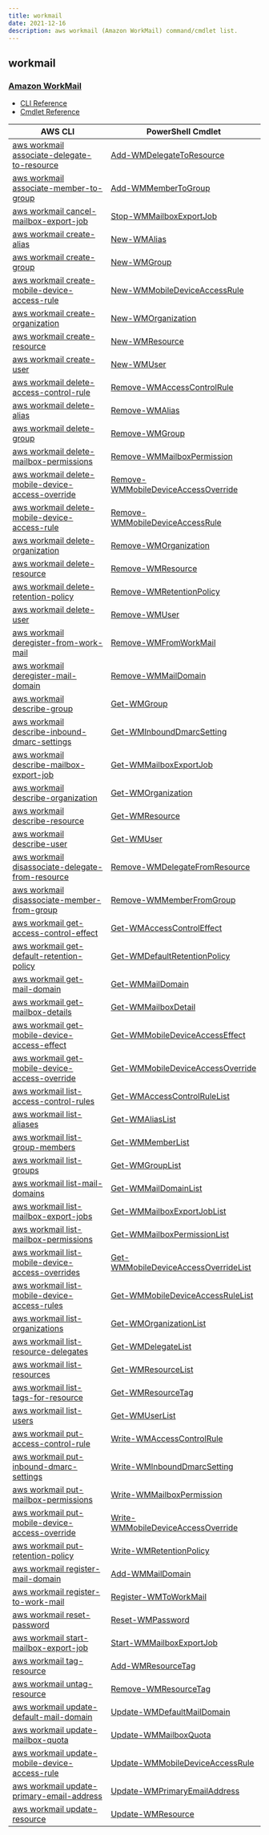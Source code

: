 ```yaml
---
title: workmail
date: 2021-12-16
description: aws workmail (Amazon WorkMail) command/cmdlet list.
---
```


## workmail

### [Amazon WorkMail](https://aws.amazon.com/workmail/)

* [CLI Reference](https://docs.aws.amazon.com/cli/latest/reference/workmail/index.html)
* [Cmdlet Reference](https://docs.aws.amazon.com/powershell/latest/reference/items/WorkMail_cmdlets.html)

|AWS CLI|PowerShell Cmdlet|
|----|----|
|[aws workmail associate-delegate-to-resource](https://docs.aws.amazon.com/cli/latest/reference/workmail/associate-delegate-to-resource.html)|[Add-WMDelegateToResource](https://docs.aws.amazon.com/powershell/latest/reference/items/Add-WMDelegateToResource.html)|
|[aws workmail associate-member-to-group](https://docs.aws.amazon.com/cli/latest/reference/workmail/associate-member-to-group.html)|[Add-WMMemberToGroup](https://docs.aws.amazon.com/powershell/latest/reference/items/Add-WMMemberToGroup.html)|
|[aws workmail cancel-mailbox-export-job](https://docs.aws.amazon.com/cli/latest/reference/workmail/cancel-mailbox-export-job.html)|[Stop-WMMailboxExportJob](https://docs.aws.amazon.com/powershell/latest/reference/items/Stop-WMMailboxExportJob.html)|
|[aws workmail create-alias](https://docs.aws.amazon.com/cli/latest/reference/workmail/create-alias.html)|[New-WMAlias](https://docs.aws.amazon.com/powershell/latest/reference/items/New-WMAlias.html)|
|[aws workmail create-group](https://docs.aws.amazon.com/cli/latest/reference/workmail/create-group.html)|[New-WMGroup](https://docs.aws.amazon.com/powershell/latest/reference/items/New-WMGroup.html)|
|[aws workmail create-mobile-device-access-rule](https://docs.aws.amazon.com/cli/latest/reference/workmail/create-mobile-device-access-rule.html)|[New-WMMobileDeviceAccessRule](https://docs.aws.amazon.com/powershell/latest/reference/items/New-WMMobileDeviceAccessRule.html)|
|[aws workmail create-organization](https://docs.aws.amazon.com/cli/latest/reference/workmail/create-organization.html)|[New-WMOrganization](https://docs.aws.amazon.com/powershell/latest/reference/items/New-WMOrganization.html)|
|[aws workmail create-resource](https://docs.aws.amazon.com/cli/latest/reference/workmail/create-resource.html)|[New-WMResource](https://docs.aws.amazon.com/powershell/latest/reference/items/New-WMResource.html)|
|[aws workmail create-user](https://docs.aws.amazon.com/cli/latest/reference/workmail/create-user.html)|[New-WMUser](https://docs.aws.amazon.com/powershell/latest/reference/items/New-WMUser.html)|
|[aws workmail delete-access-control-rule](https://docs.aws.amazon.com/cli/latest/reference/workmail/delete-access-control-rule.html)|[Remove-WMAccessControlRule](https://docs.aws.amazon.com/powershell/latest/reference/items/Remove-WMAccessControlRule.html)|
|[aws workmail delete-alias](https://docs.aws.amazon.com/cli/latest/reference/workmail/delete-alias.html)|[Remove-WMAlias](https://docs.aws.amazon.com/powershell/latest/reference/items/Remove-WMAlias.html)|
|[aws workmail delete-group](https://docs.aws.amazon.com/cli/latest/reference/workmail/delete-group.html)|[Remove-WMGroup](https://docs.aws.amazon.com/powershell/latest/reference/items/Remove-WMGroup.html)|
|[aws workmail delete-mailbox-permissions](https://docs.aws.amazon.com/cli/latest/reference/workmail/delete-mailbox-permissions.html)|[Remove-WMMailboxPermission](https://docs.aws.amazon.com/powershell/latest/reference/items/Remove-WMMailboxPermission.html)|
|[aws workmail delete-mobile-device-access-override](https://docs.aws.amazon.com/cli/latest/reference/workmail/delete-mobile-device-access-override.html)|[Remove-WMMobileDeviceAccessOverride](https://docs.aws.amazon.com/powershell/latest/reference/items/Remove-WMMobileDeviceAccessOverride.html)|
|[aws workmail delete-mobile-device-access-rule](https://docs.aws.amazon.com/cli/latest/reference/workmail/delete-mobile-device-access-rule.html)|[Remove-WMMobileDeviceAccessRule](https://docs.aws.amazon.com/powershell/latest/reference/items/Remove-WMMobileDeviceAccessRule.html)|
|[aws workmail delete-organization](https://docs.aws.amazon.com/cli/latest/reference/workmail/delete-organization.html)|[Remove-WMOrganization](https://docs.aws.amazon.com/powershell/latest/reference/items/Remove-WMOrganization.html)|
|[aws workmail delete-resource](https://docs.aws.amazon.com/cli/latest/reference/workmail/delete-resource.html)|[Remove-WMResource](https://docs.aws.amazon.com/powershell/latest/reference/items/Remove-WMResource.html)|
|[aws workmail delete-retention-policy](https://docs.aws.amazon.com/cli/latest/reference/workmail/delete-retention-policy.html)|[Remove-WMRetentionPolicy](https://docs.aws.amazon.com/powershell/latest/reference/items/Remove-WMRetentionPolicy.html)|
|[aws workmail delete-user](https://docs.aws.amazon.com/cli/latest/reference/workmail/delete-user.html)|[Remove-WMUser](https://docs.aws.amazon.com/powershell/latest/reference/items/Remove-WMUser.html)|
|[aws workmail deregister-from-work-mail](https://docs.aws.amazon.com/cli/latest/reference/workmail/deregister-from-work-mail.html)|[Remove-WMFromWorkMail](https://docs.aws.amazon.com/powershell/latest/reference/items/Remove-WMFromWorkMail.html)|
|[aws workmail deregister-mail-domain](https://docs.aws.amazon.com/cli/latest/reference/workmail/deregister-mail-domain.html)|[Remove-WMMailDomain](https://docs.aws.amazon.com/powershell/latest/reference/items/Remove-WMMailDomain.html)|
|[aws workmail describe-group](https://docs.aws.amazon.com/cli/latest/reference/workmail/describe-group.html)|[Get-WMGroup](https://docs.aws.amazon.com/powershell/latest/reference/items/Get-WMGroup.html)|
|[aws workmail describe-inbound-dmarc-settings](https://docs.aws.amazon.com/cli/latest/reference/workmail/describe-inbound-dmarc-settings.html)|[Get-WMInboundDmarcSetting](https://docs.aws.amazon.com/powershell/latest/reference/items/Get-WMInboundDmarcSetting.html)|
|[aws workmail describe-mailbox-export-job](https://docs.aws.amazon.com/cli/latest/reference/workmail/describe-mailbox-export-job.html)|[Get-WMMailboxExportJob](https://docs.aws.amazon.com/powershell/latest/reference/items/Get-WMMailboxExportJob.html)|
|[aws workmail describe-organization](https://docs.aws.amazon.com/cli/latest/reference/workmail/describe-organization.html)|[Get-WMOrganization](https://docs.aws.amazon.com/powershell/latest/reference/items/Get-WMOrganization.html)|
|[aws workmail describe-resource](https://docs.aws.amazon.com/cli/latest/reference/workmail/describe-resource.html)|[Get-WMResource](https://docs.aws.amazon.com/powershell/latest/reference/items/Get-WMResource.html)|
|[aws workmail describe-user](https://docs.aws.amazon.com/cli/latest/reference/workmail/describe-user.html)|[Get-WMUser](https://docs.aws.amazon.com/powershell/latest/reference/items/Get-WMUser.html)|
|[aws workmail disassociate-delegate-from-resource](https://docs.aws.amazon.com/cli/latest/reference/workmail/disassociate-delegate-from-resource.html)|[Remove-WMDelegateFromResource](https://docs.aws.amazon.com/powershell/latest/reference/items/Remove-WMDelegateFromResource.html)|
|[aws workmail disassociate-member-from-group](https://docs.aws.amazon.com/cli/latest/reference/workmail/disassociate-member-from-group.html)|[Remove-WMMemberFromGroup](https://docs.aws.amazon.com/powershell/latest/reference/items/Remove-WMMemberFromGroup.html)|
|[aws workmail get-access-control-effect](https://docs.aws.amazon.com/cli/latest/reference/workmail/get-access-control-effect.html)|[Get-WMAccessControlEffect](https://docs.aws.amazon.com/powershell/latest/reference/items/Get-WMAccessControlEffect.html)|
|[aws workmail get-default-retention-policy](https://docs.aws.amazon.com/cli/latest/reference/workmail/get-default-retention-policy.html)|[Get-WMDefaultRetentionPolicy](https://docs.aws.amazon.com/powershell/latest/reference/items/Get-WMDefaultRetentionPolicy.html)|
|[aws workmail get-mail-domain](https://docs.aws.amazon.com/cli/latest/reference/workmail/get-mail-domain.html)|[Get-WMMailDomain](https://docs.aws.amazon.com/powershell/latest/reference/items/Get-WMMailDomain.html)|
|[aws workmail get-mailbox-details](https://docs.aws.amazon.com/cli/latest/reference/workmail/get-mailbox-details.html)|[Get-WMMailboxDetail](https://docs.aws.amazon.com/powershell/latest/reference/items/Get-WMMailboxDetail.html)|
|[aws workmail get-mobile-device-access-effect](https://docs.aws.amazon.com/cli/latest/reference/workmail/get-mobile-device-access-effect.html)|[Get-WMMobileDeviceAccessEffect](https://docs.aws.amazon.com/powershell/latest/reference/items/Get-WMMobileDeviceAccessEffect.html)|
|[aws workmail get-mobile-device-access-override](https://docs.aws.amazon.com/cli/latest/reference/workmail/get-mobile-device-access-override.html)|[Get-WMMobileDeviceAccessOverride](https://docs.aws.amazon.com/powershell/latest/reference/items/Get-WMMobileDeviceAccessOverride.html)|
|[aws workmail list-access-control-rules](https://docs.aws.amazon.com/cli/latest/reference/workmail/list-access-control-rules.html)|[Get-WMAccessControlRuleList](https://docs.aws.amazon.com/powershell/latest/reference/items/Get-WMAccessControlRuleList.html)|
|[aws workmail list-aliases](https://docs.aws.amazon.com/cli/latest/reference/workmail/list-aliases.html)|[Get-WMAliasList](https://docs.aws.amazon.com/powershell/latest/reference/items/Get-WMAliasList.html)|
|[aws workmail list-group-members](https://docs.aws.amazon.com/cli/latest/reference/workmail/list-group-members.html)|[Get-WMMemberList](https://docs.aws.amazon.com/powershell/latest/reference/items/Get-WMMemberList.html)|
|[aws workmail list-groups](https://docs.aws.amazon.com/cli/latest/reference/workmail/list-groups.html)|[Get-WMGroupList](https://docs.aws.amazon.com/powershell/latest/reference/items/Get-WMGroupList.html)|
|[aws workmail list-mail-domains](https://docs.aws.amazon.com/cli/latest/reference/workmail/list-mail-domains.html)|[Get-WMMailDomainList](https://docs.aws.amazon.com/powershell/latest/reference/items/Get-WMMailDomainList.html)|
|[aws workmail list-mailbox-export-jobs](https://docs.aws.amazon.com/cli/latest/reference/workmail/list-mailbox-export-jobs.html)|[Get-WMMailboxExportJobList](https://docs.aws.amazon.com/powershell/latest/reference/items/Get-WMMailboxExportJobList.html)|
|[aws workmail list-mailbox-permissions](https://docs.aws.amazon.com/cli/latest/reference/workmail/list-mailbox-permissions.html)|[Get-WMMailboxPermissionList](https://docs.aws.amazon.com/powershell/latest/reference/items/Get-WMMailboxPermissionList.html)|
|[aws workmail list-mobile-device-access-overrides](https://docs.aws.amazon.com/cli/latest/reference/workmail/list-mobile-device-access-overrides.html)|[Get-WMMobileDeviceAccessOverrideList](https://docs.aws.amazon.com/powershell/latest/reference/items/Get-WMMobileDeviceAccessOverrideList.html)|
|[aws workmail list-mobile-device-access-rules](https://docs.aws.amazon.com/cli/latest/reference/workmail/list-mobile-device-access-rules.html)|[Get-WMMobileDeviceAccessRuleList](https://docs.aws.amazon.com/powershell/latest/reference/items/Get-WMMobileDeviceAccessRuleList.html)|
|[aws workmail list-organizations](https://docs.aws.amazon.com/cli/latest/reference/workmail/list-organizations.html)|[Get-WMOrganizationList](https://docs.aws.amazon.com/powershell/latest/reference/items/Get-WMOrganizationList.html)|
|[aws workmail list-resource-delegates](https://docs.aws.amazon.com/cli/latest/reference/workmail/list-resource-delegates.html)|[Get-WMDelegateList](https://docs.aws.amazon.com/powershell/latest/reference/items/Get-WMDelegateList.html)|
|[aws workmail list-resources](https://docs.aws.amazon.com/cli/latest/reference/workmail/list-resources.html)|[Get-WMResourceList](https://docs.aws.amazon.com/powershell/latest/reference/items/Get-WMResourceList.html)|
|[aws workmail list-tags-for-resource](https://docs.aws.amazon.com/cli/latest/reference/workmail/list-tags-for-resource.html)|[Get-WMResourceTag](https://docs.aws.amazon.com/powershell/latest/reference/items/Get-WMResourceTag.html)|
|[aws workmail list-users](https://docs.aws.amazon.com/cli/latest/reference/workmail/list-users.html)|[Get-WMUserList](https://docs.aws.amazon.com/powershell/latest/reference/items/Get-WMUserList.html)|
|[aws workmail put-access-control-rule](https://docs.aws.amazon.com/cli/latest/reference/workmail/put-access-control-rule.html)|[Write-WMAccessControlRule](https://docs.aws.amazon.com/powershell/latest/reference/items/Write-WMAccessControlRule.html)|
|[aws workmail put-inbound-dmarc-settings](https://docs.aws.amazon.com/cli/latest/reference/workmail/put-inbound-dmarc-settings.html)|[Write-WMInboundDmarcSetting](https://docs.aws.amazon.com/powershell/latest/reference/items/Write-WMInboundDmarcSetting.html)|
|[aws workmail put-mailbox-permissions](https://docs.aws.amazon.com/cli/latest/reference/workmail/put-mailbox-permissions.html)|[Write-WMMailboxPermission](https://docs.aws.amazon.com/powershell/latest/reference/items/Write-WMMailboxPermission.html)|
|[aws workmail put-mobile-device-access-override](https://docs.aws.amazon.com/cli/latest/reference/workmail/put-mobile-device-access-override.html)|[Write-WMMobileDeviceAccessOverride](https://docs.aws.amazon.com/powershell/latest/reference/items/Write-WMMobileDeviceAccessOverride.html)|
|[aws workmail put-retention-policy](https://docs.aws.amazon.com/cli/latest/reference/workmail/put-retention-policy.html)|[Write-WMRetentionPolicy](https://docs.aws.amazon.com/powershell/latest/reference/items/Write-WMRetentionPolicy.html)|
|[aws workmail register-mail-domain](https://docs.aws.amazon.com/cli/latest/reference/workmail/register-mail-domain.html)|[Add-WMMailDomain](https://docs.aws.amazon.com/powershell/latest/reference/items/Add-WMMailDomain.html)|
|[aws workmail register-to-work-mail](https://docs.aws.amazon.com/cli/latest/reference/workmail/register-to-work-mail.html)|[Register-WMToWorkMail](https://docs.aws.amazon.com/powershell/latest/reference/items/Register-WMToWorkMail.html)|
|[aws workmail reset-password](https://docs.aws.amazon.com/cli/latest/reference/workmail/reset-password.html)|[Reset-WMPassword](https://docs.aws.amazon.com/powershell/latest/reference/items/Reset-WMPassword.html)|
|[aws workmail start-mailbox-export-job](https://docs.aws.amazon.com/cli/latest/reference/workmail/start-mailbox-export-job.html)|[Start-WMMailboxExportJob](https://docs.aws.amazon.com/powershell/latest/reference/items/Start-WMMailboxExportJob.html)|
|[aws workmail tag-resource](https://docs.aws.amazon.com/cli/latest/reference/workmail/tag-resource.html)|[Add-WMResourceTag](https://docs.aws.amazon.com/powershell/latest/reference/items/Add-WMResourceTag.html)|
|[aws workmail untag-resource](https://docs.aws.amazon.com/cli/latest/reference/workmail/untag-resource.html)|[Remove-WMResourceTag](https://docs.aws.amazon.com/powershell/latest/reference/items/Remove-WMResourceTag.html)|
|[aws workmail update-default-mail-domain](https://docs.aws.amazon.com/cli/latest/reference/workmail/update-default-mail-domain.html)|[Update-WMDefaultMailDomain](https://docs.aws.amazon.com/powershell/latest/reference/items/Update-WMDefaultMailDomain.html)|
|[aws workmail update-mailbox-quota](https://docs.aws.amazon.com/cli/latest/reference/workmail/update-mailbox-quota.html)|[Update-WMMailboxQuota](https://docs.aws.amazon.com/powershell/latest/reference/items/Update-WMMailboxQuota.html)|
|[aws workmail update-mobile-device-access-rule](https://docs.aws.amazon.com/cli/latest/reference/workmail/update-mobile-device-access-rule.html)|[Update-WMMobileDeviceAccessRule](https://docs.aws.amazon.com/powershell/latest/reference/items/Update-WMMobileDeviceAccessRule.html)|
|[aws workmail update-primary-email-address](https://docs.aws.amazon.com/cli/latest/reference/workmail/update-primary-email-address.html)|[Update-WMPrimaryEmailAddress](https://docs.aws.amazon.com/powershell/latest/reference/items/Update-WMPrimaryEmailAddress.html)|
|[aws workmail update-resource](https://docs.aws.amazon.com/cli/latest/reference/workmail/update-resource.html)|[Update-WMResource](https://docs.aws.amazon.com/powershell/latest/reference/items/Update-WMResource.html)|

